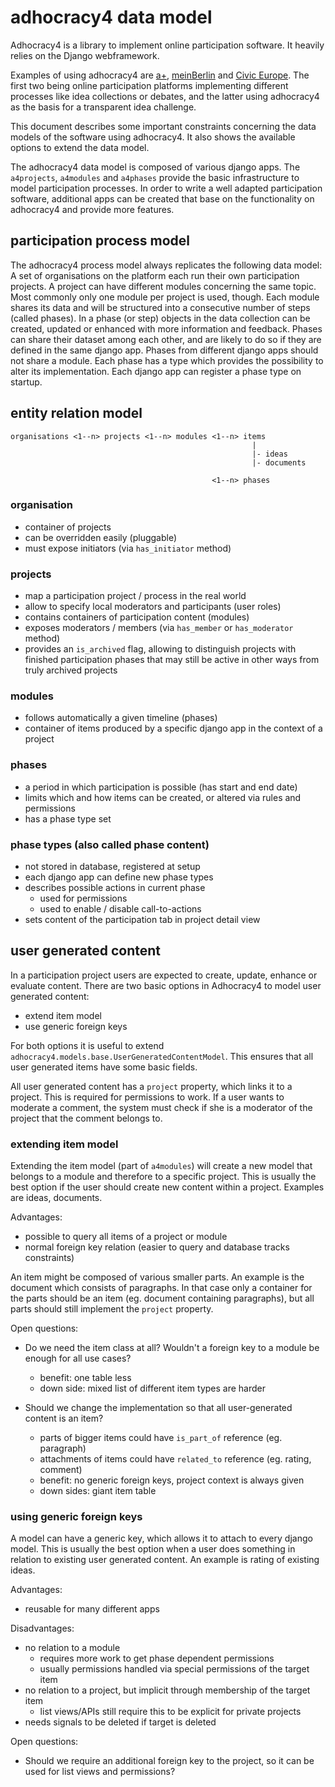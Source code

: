 adhocracy4 data model
=====================

Adhocracy4 is a library to implement online participation software. It
heavily relies on the Django webframework.

Examples of using adhocracy4 are [a+](https://github.com/liqd/adhocracy-plus),
[meinBerlin](https://github.com/liqd/a4-meinberlin) and
[Civic Europe](https://github.com/liqd/a4-civic-europe). The first two being
online participation platforms implementing different processes like idea
collections or debates, and the latter using adhocracy4 as the basis for a
transparent idea challenge.

This document describes some important constraints concerning the data models
of the software using adhocracy4. It also shows the available options
to extend the data model.

The adhocracy4 data model is composed of various django apps. The `a4projects`,
`a4modules` and `a4phases` provide the basic infrastructure to model
participation processes. In order to write a well adapted participation
software, additional apps can be created that base on the functionality on
adhocracy4 and provide more features.

participation process model
---------------------------

The adhocracy4 process model always replicates the following data model: A set
of organisations on the platform each run their own participation projects.
A project can have different modules concerning the same topic. Most commonly
only one module per project is used, though.
Each module shares its data and will be structured into a consecutive number of
steps (called phases). In a phase (or step) objects in the data collection can be
created, updated or enhanced with more information and feedback. Phases can
share their dataset among each other, and are likely to do so if they are
defined in the same django app. Phases from different django apps should not
share a module. Each phase has a type which provides the possibility to alter
its implementation. Each django app can register a phase type on startup.

entity relation model
---------------------

    organisations <1--n> projects <1--n> modules <1--n> items
                                                          |
                                                          |- ideas
                                                          |- documents

                                                 <1--n> phases

### organisation

-   container of projects
-   can be overridden easily (pluggable)
-   must expose initiators (via `has_initiator` method)

### projects

-   map a participation project / process in the real world
-   allow to specify local moderators and participants (user roles)
-   contains containers of participation content (modules)
-   exposes moderators / members (via `has_member` or `has_moderator` method)
-   provides an `is_archived` flag, allowing to distinguish projects with
    finished participation phases that may still be active in other ways from
    truly archived projects

### modules

-   follows automatically a given timeline (phases)
-   container of items produced by a specific django app in the context of a
    project

### phases

-   a period in which participation is possible (has start and end date)
-   limits which and how items can be created, or altered via rules and permissions
-   has a phase type set

### phase types (also called phase content)

-   not stored in database, registered at setup
-   each django app can define new phase types
-   describes possible actions in current phase
    -   used for permissions
    -   used to enable / disable call-to-actions
-   sets content of the participation tab in project detail view

user generated content
----------------------

In a participation project users are expected to create, update, enhance or
evaluate content. There are two basic options in Adhocracy4 to model user
generated content:

-   extend item model
-   use generic foreign keys

For both options it is useful to extend `adhocracy4.models.base.UserGeneratedContentModel`.
This ensures that all user generated items have some basic fields.

All user generated content has a `project` property, which links it to a
project. This is required for permissions to work. If a user wants to moderate
a comment, the system must check if she is a moderator of the project that the
comment belongs to.

### extending item model

Extending the item model (part of `a4modules`) will create a new model that
belongs to a module and therefore to a specific project. This is usually the
best option if the user should create new content within a project. Examples are
ideas, documents.

Advantages:

-   possible to query all items of a project or module
-   normal foreign key relation (easier to query and database tracks
    constraints)

An item might be composed of various smaller parts. An example is the document
which consists of paragraphs. In that case only a container for the parts
should be an item (eg. document containing paragraphs), but all parts should
still implement the `project` property.

Open questions:

-   Do we need the item class at all? Wouldn't a foreign key to a module
    be enough for all use cases?

    -   benefit: one table less
    -   down side: mixed list of different item types are harder

-   Should we change the implementation so that all user-generated content is
    an item?

    -   parts of bigger items could have `is_part_of` reference (eg. paragraph)
    -   attachments of items could have `related_to` reference (eg. rating,
        comment)
    -   benefit: no generic foreign keys, project context is always given
    -   down sides: giant item table

### using generic foreign keys

A model can have a generic key, which allows it to attach to every django
model. This is usually the best option when a user does something in relation
to existing user generated content. An example is rating of existing ideas.

Advantages:

-   reusable for many different apps

Disadvantages:

-   no relation to a module
    -   requires more work to get phase dependent permissions
    -   usually permissions handled via special permissions of the target item
-   no relation to a project, but implicit through membership of the target
    item
    -   list views/APIs still require this to be explicit for private projects
-   needs signals to be deleted if target is deleted

Open questions:

-   Should we require an additional foreign key to the project, so it can be
    used for list views and permissions?

